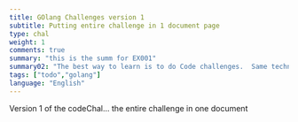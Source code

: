 ```yaml
---
title: GOlang Challenges version 1
subtitle: Putting entire challenge in 1 document page
type: chal
weight: 1
comments: true
summary: "this is the summ for EX001"
summary02: "The best way to learn is to do Code challenges.  Same technique that you may see in a job interview.  This section includes code challenges that I have pulled from other sources, but the code is mine.  I do the challenges in 1 or more ways. I might add TESTing and Dockerize.  I also use several strategies."
tags: ["todo","golang"]
language: "English"
---
```

Version 1 of the codeChal...   the entire challenge in one document

